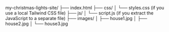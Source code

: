 my-christmas-lights-site/
├── index.html
├── css/
│   └── styles.css (if you use a local Tailwind CSS file)
├── js/
│   └── script.js (if you extract the JavaScript to a separate file)
├── images/
│   ├── house1.jpg
│   ├── house2.jpg
│   └── house3.jpg
